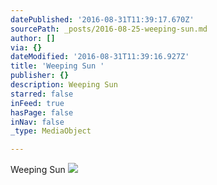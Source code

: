 ```yaml
---
datePublished: '2016-08-31T11:39:17.670Z'
sourcePath: _posts/2016-08-25-weeping-sun.md
author: []
via: {}
dateModified: '2016-08-31T11:39:16.927Z'
title: 'Weeping Sun '
publisher: {}
description: Weeping Sun
starred: false
inFeed: true
hasPage: false
inNav: false
_type: MediaObject

---
```

Weeping Sun
![](https://imgflo.herokuapp.com/graph/vahj1ThiexotieMo/7144cdcb260157c1268670d06a6ed7bb/croprotate.jpg?cropheight=4922&cropwidth=7378&degrees=0&input=https%3A%2F%2Fthe-grid-user-content.s3-us-west-2.amazonaws.com%2Fafdcf9c9-9fb0-46a1-8a48-f41f4a00460c.jpg&x=0&y=0)